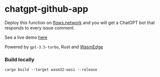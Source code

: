 # chatgpt-github-app

Deploy this function on [flows.network](https://flows.network) and you will get a ChatGPT bot that responds to every issue comment.

See a live demo [here](https://github.com/second-state/chat-with-chatgpt/)

Powered by `gpt-3.5-turbo`, Rust and [WasmEdge](https://github.com/WasmEdge/WasmEdge)

### Build locally

```
cargo build --target wasm32-wasi --release
```
